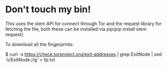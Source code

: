# Don't touch my bin!

This uses the stem API for connect through Tor and the request library for fetching the file, both these can be installed via pip(pip install stem request).


To download all the fingerprints: 

$ curl -s https://check.torproject.org/exit-addresses | grep ExitNode  | sed 's/ExitNode //g' > fp.txt
